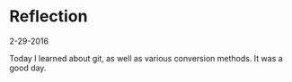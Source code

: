 # Reflection
2-29-2016 

Today I learned about git, as well as various conversion methods.  It was a good day.

